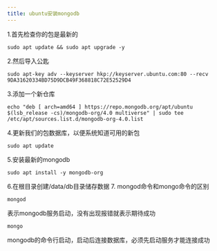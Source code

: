 ```yaml
---
title: ubuntu安装mongodb
---
```

1.首先检查你的包是最新的
```shell script
sudo apt update && sudo apt upgrade -y
```
2.然后导入公匙
```shell script
sudo apt-key adv --keyserver hkp://keyserver.ubuntu.com:80 --recv 9DA31620334BD75D9DCB49F368818C72E52529D4
```
3.添加一个新仓库
```shell script
echo "deb [ arch=amd64 ] https://repo.mongodb.org/apt/ubuntu $(lsb_release -cs)/mongodb-org/4.0 multiverse" | sudo tee /etc/apt/sources.list.d/mongodb-org-4.0.list
```
4.更新我们的包数据库，以便系统知道可用的新包
```shell script
sudo apt update
```
5.安装最新的mongodb
```shell script
sudo apt install -y mongodb-org
```
6.在根目录创建/data/db目录储存数据
7. mongod命令和mongo命令的区别
```shell script
mongod 
```
表示mongodb服务启动，没有出现报错就表示期待成功
```shell script
mongo
```
mongodb的命令行启动，启动后连接数据库，必须先启动服务才能连接成功
